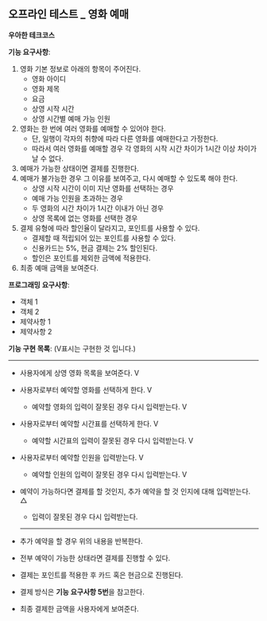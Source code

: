 ## 오프라인 테스트 _ 영화 예매

**우아한 테크코스**



**기능 요구사항**:

1. 영화 기본 정보로 아래의 항목이 주어진다.
   - 영화 아이디
   - 영화 제목
   - 요금
   - 상영 시작 시간
   - 상영 시간별 예매 가능 인원
2. 영화는 한 번에 여러 영화를 예매할 수 있어야 한다.
   - 단, 일행이 각자의 취향에 따라 다른 영화를 예매한다고 가정한다.
   - 따라서 여러 영화를 예매할 경우 각 영화의 시작 시간 차이가 1시간 이상 차이가 날 수 없다.
3. 예매가 가능한 상태이면 결제를 진행한다.
4. 예매가 불가능한 경우 그 이유를 보여주고, 다시 예매할 수 있도록 해야 한다.
   - 상영 시작 시간이 이미 지난 영화를 선택하는 경우
   - 예매 가능 인원을 초과하는 경우
   - 두 영화의 시간 차이가 1시간 이내가 아닌 경우
   - 상영 목록에 없는 영화를 선택한 경우
5. 결제 유형에 따라 할인율이 달라지고, 포인트를 사용할 수 있다.
   - 결제할 때 적립되어 있는 포인트를 사용할 수 있다.
   - 신용카드는 5%, 현금 결제는 2% 할인된다.
   - 할인은 포인트를 제외한 금액에 적용한다.
6. 최종 예매 금액을 보여준다.





**프로그래밍 요구사항**:

- 객체 1
- 객체 2
- 제약사항 1
- 제약사항 2





**기능 구현 목록**:   (V표시는 구현한 것 입니다.)

---

- 사용자에게 상영 영화 목록을 보여준다. V

- 사용자로부터 예약할 영화를 선택하게 한다. V

  - 예약할 영화의 입력이 잘못된 경우 다시 입력받는다. V

- 사용자로부터 예약할 시간표를 선택하게 한다. V

  - 예약할 시간표의 입력이 잘못된 경우 다시 입력받는다. V

- 사용자로부터 예약할 인원을 입력받는다. V

  - 예약할 인원의 입력이 잘못된 경우 다시 입력받는다. V

- 예약이 가능하다면 결제를 할 것인지, 추가 예약을 할 것 인지에 대해 입력받는다. △

  - 입력이 잘못된 경우 다시 입력받는다.

  ---

- 추가 예약을 할 경우 위의 내용을 반복한다.

- 전부 예약이 가능한 상태라면 결제를 진행할 수 있다.

- 결제는 포인트를 적용한 후 카드 혹은 현금으로 진행된다.

- 결제 방식은 **기능 요구사항 5번**을 참고한다.

- 최종 결제한 금액을 사용자에게 보여준다.

